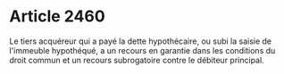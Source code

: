 # Article 2460

Le tiers acquéreur qui a payé la dette hypothécaire, ou subi la saisie de l'immeuble hypothéqué, a un recours en garantie dans les conditions du droit commun et un recours subrogatoire contre le débiteur principal.
